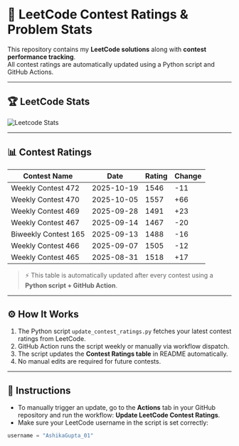 # 🚀 LeetCode Contest Ratings & Problem Stats

This repository contains my **LeetCode solutions** along with **contest performance tracking**.  
All contest ratings are automatically updated using a Python script and GitHub Actions.

---

## 🏆 LeetCode Stats

![Leetcode Stats](https://leetcard.jacoblin.cool/AshikaGupta_01?ext=activity)

---

## 📊 Contest Ratings

|    Contest Name        |    Date    | Rating | Change |
|------------------------|------------|--------|--------|
| Weekly Contest 472     | 2025-10-19 | 1546   |  -11   |
| Weekly Contest 470     | 2025-10-05 | 1557   |  +66   |
| Weekly Contest 469     | 2025-09-28 | 1491   |  +23   | 
| Weekly Contest 467     | 2025-09-14 | 1467   |  -20   | 
| Biweekly Contest 165   | 2025-09-13 | 1488   |  -16   |
| Weekly Contest 466     | 2025-09-07 | 1505   |  -12   |
| Weekly Contest 465     | 2025-08-31 | 1518   |  +17   |
 
> ⚡ This table is automatically updated after every contest using a **Python script + GitHub Action**.

---

## ⚙️ How It Works

1. The Python script `update_contest_ratings.py` fetches your latest contest ratings from LeetCode.
2. GitHub Action runs the script weekly or manually via workflow dispatch.
3. The script updates the **Contest Ratings table** in README automatically.
4. No manual edits are required for future contests.

---

## 📝 Instructions

- To manually trigger an update, go to the **Actions** tab in your GitHub repository and run the workflow: **Update LeetCode Contest Ratings**.
- Make sure your LeetCode username in the script is set correctly:

```python
username = "AshikaGupta_01"

